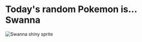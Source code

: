 # Today's random Pokemon is... Swanna

![Swanna shiny sprite](https://raw.githubusercontent.com/PokeAPI/sprites/master/sprites/pokemon/shiny/581.png)